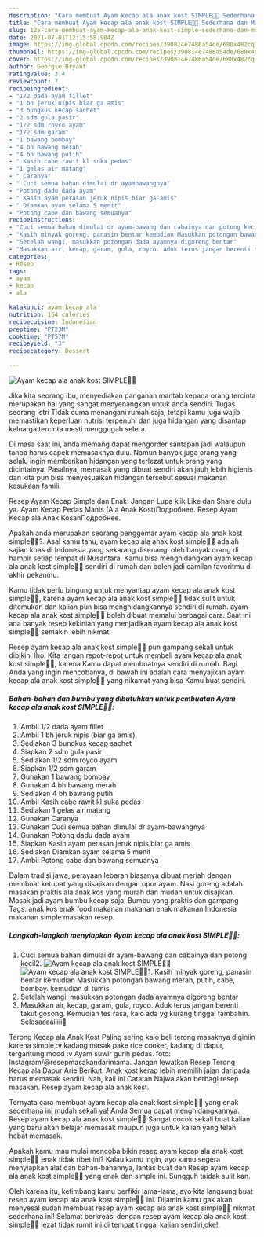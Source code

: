 ```yaml
---
description: "Cara membuat Ayam kecap ala anak kost SIMPLE👌🏼 Sederhana dan Mudah Dibuat"
title: "Cara membuat Ayam kecap ala anak kost SIMPLE👌🏼 Sederhana dan Mudah Dibuat"
slug: 125-cara-membuat-ayam-kecap-ala-anak-kost-simple-sederhana-dan-mudah-dibuat
date: 2021-07-01T12:15:58.904Z
image: https://img-global.cpcdn.com/recipes/390814e7486a54de/680x482cq70/ayam-kecap-ala-anak-kost-simple👌🏼-foto-resep-utama.jpg
thumbnail: https://img-global.cpcdn.com/recipes/390814e7486a54de/680x482cq70/ayam-kecap-ala-anak-kost-simple👌🏼-foto-resep-utama.jpg
cover: https://img-global.cpcdn.com/recipes/390814e7486a54de/680x482cq70/ayam-kecap-ala-anak-kost-simple👌🏼-foto-resep-utama.jpg
author: Georgie Bryant
ratingvalue: 3.4
reviewcount: 7
recipeingredient:
- "1/2 dada ayam fillet"
- "1 bh jeruk nipis biar ga amis"
- "3 bungkus kecap sachet"
- "2 sdm gula pasir"
- "1/2 sdm royco ayam"
- "1/2 sdm garam"
- "1 bawang bombay"
- "4 bh bawang merah"
- "4 bh bawang putih"
- " Kasih cabe rawit kl suka pedas"
- "1 gelas air matang"
- " Caranya"
- " Cuci semua bahan dimulai dr ayambawangnya"
- "Potong dadu dada ayam"
- " Kasih ayam perasan jeruk nipis biar ga amis"
- " Diamkan ayam selama 5 menit"
- "Potong cabe dan bawang semuanya"
recipeinstructions:
- "Cuci semua bahan dimulai dr ayam-bawang dan cabainya dan potong kecil2."
- "Kasih minyak goreng, panasin bentar kemudian Masukkan potongan bawang merah, putih, cabe, bombay. kemudian di tumis"
- "Setelah wangi, masukkan potongan dada ayamnya digoreng bentar"
- "Masukkan air, kecap, garam, gula, royco. Aduk terus jangan berenti takut gosong. Kemudian tes rasa, kalo ada yg kurang tinggal tambahin. Selesaaaaiiiii🥰"
categories:
- Resep
tags:
- ayam
- kecap
- ala

katakunci: ayam kecap ala 
nutrition: 164 calories
recipecuisine: Indonesian
preptime: "PT23M"
cooktime: "PT57M"
recipeyield: "3"
recipecategory: Dessert

---
```



![Ayam kecap ala anak kost SIMPLE👌🏼](https://img-global.cpcdn.com/recipes/390814e7486a54de/680x482cq70/ayam-kecap-ala-anak-kost-simple👌🏼-foto-resep-utama.jpg)

Jika kita seorang ibu, menyediakan panganan mantab kepada orang tercinta merupakan hal yang sangat menyenangkan untuk anda sendiri. Tugas seorang istri Tidak cuma menangani rumah saja, tetapi kamu juga wajib memastikan keperluan nutrisi terpenuhi dan juga hidangan yang disantap keluarga tercinta mesti menggugah selera.

Di masa  saat ini, anda memang dapat mengorder santapan jadi walaupun tanpa harus capek memasaknya dulu. Namun banyak juga orang yang selalu ingin memberikan hidangan yang terlezat untuk orang yang dicintainya. Pasalnya, memasak yang dibuat sendiri akan jauh lebih higienis dan kita pun bisa menyesuaikan hidangan tersebut sesuai makanan kesukaan famili. 

Resep Ayam Kecap Simple dan Enak: Jangan Lupa klik Like dan Share dulu ya. Ayam Kecap Pedas Manis (Ala Anak Kost)Подробнее. Resep Ayam Kecap ala Anak KosanПодробнее.

Apakah anda merupakan seorang penggemar ayam kecap ala anak kost simple👌🏼?. Asal kamu tahu, ayam kecap ala anak kost simple👌🏼 adalah sajian khas di Indonesia yang sekarang disenangi oleh banyak orang di hampir setiap tempat di Nusantara. Kamu bisa menghidangkan ayam kecap ala anak kost simple👌🏼 sendiri di rumah dan boleh jadi camilan favoritmu di akhir pekanmu.

Kamu tidak perlu bingung untuk menyantap ayam kecap ala anak kost simple👌🏼, karena ayam kecap ala anak kost simple👌🏼 tidak sulit untuk ditemukan dan kalian pun bisa menghidangkannya sendiri di rumah. ayam kecap ala anak kost simple👌🏼 boleh dibuat memalui berbagai cara. Saat ini ada banyak resep kekinian yang menjadikan ayam kecap ala anak kost simple👌🏼 semakin lebih nikmat.

Resep ayam kecap ala anak kost simple👌🏼 pun gampang sekali untuk dibikin, lho. Kita jangan repot-repot untuk membeli ayam kecap ala anak kost simple👌🏼, karena Kamu dapat membuatnya sendiri di rumah. Bagi Anda yang ingin mencobanya, di bawah ini adalah cara menyajikan ayam kecap ala anak kost simple👌🏼 yang nikamat yang bisa Kamu buat sendiri.

<!--inarticleads1-->

##### Bahan-bahan dan bumbu yang dibutuhkan untuk pembuatan Ayam kecap ala anak kost SIMPLE👌🏼:

1. Ambil 1/2 dada ayam fillet
1. Ambil 1 bh jeruk nipis (biar ga amis)
1. Sediakan 3 bungkus kecap sachet
1. Siapkan 2 sdm gula pasir
1. Sediakan 1/2 sdm royco ayam
1. Siapkan 1/2 sdm garam
1. Gunakan 1 bawang bombay
1. Gunakan 4 bh bawang merah
1. Sediakan 4 bh bawang putih
1. Ambil  Kasih cabe rawit kl suka pedas
1. Sediakan 1 gelas air matang
1. Gunakan  Caranya
1. Gunakan  Cuci semua bahan dimulai dr ayam-bawangnya
1. Gunakan Potong dadu dada ayam
1. Siapkan  Kasih ayam perasan jeruk nipis biar ga amis
1. Sediakan  Diamkan ayam selama 5 menit
1. Ambil Potong cabe dan bawang semuanya


Dalam tradisi jawa, perayaan lebaran biasanya dibuat meriah dengan membuat ketupat yang disajikan dengan opor ayam. Nasi goreng adalah masakan praktis ala anak kos yang murah dan mudah untuk disajikan. Masak jadi ayam bumbu kecap saja. Bumbu yang praktis dan gampang Tags: anak kos enak food makanan makanan enak makanan Indonesia makanan simple masakan resep. 

<!--inarticleads2-->

##### Langkah-langkah menyiapkan Ayam kecap ala anak kost SIMPLE👌🏼:

1. Cuci semua bahan dimulai dr ayam-bawang dan cabainya dan potong kecil2.
<img src="https://img-global.cpcdn.com/steps/646f240b3620c1c2/160x128cq70/ayam-kecap-ala-anak-kost-simple👌🏼-langkah-memasak-1-foto.jpg" alt="Ayam kecap ala anak kost SIMPLE👌🏼"><img src="https://img-global.cpcdn.com/steps/7e61b98cdd375abe/160x128cq70/ayam-kecap-ala-anak-kost-simple👌🏼-langkah-memasak-1-foto.jpg" alt="Ayam kecap ala anak kost SIMPLE👌🏼">1. Kasih minyak goreng, panasin bentar kemudian Masukkan potongan bawang merah, putih, cabe, bombay. kemudian di tumis
1. Setelah wangi, masukkan potongan dada ayamnya digoreng bentar
1. Masukkan air, kecap, garam, gula, royco. Aduk terus jangan berenti takut gosong. Kemudian tes rasa, kalo ada yg kurang tinggal tambahin. Selesaaaaiiiii🥰


Terong Kecap ala Anak Kost Paling sering kalo beli terong masaknya diginiin karena simple :v kadang masak pake rice cooker, kadang di dapur, tergantung mood :v Ayam suwir gurih pedas. foto: Instagram/@resepmasakandarimama. Jangan lewatkan Resep Terong Kecap ala Dapur Arie Berikut. Anak kost kerap lebih memilih jajan daripada harus memasak sendiri. Nah, kali ini Catatan Najwa akan berbagi resep masakan. Resep ayam kecap ala anak kost. 

Ternyata cara membuat ayam kecap ala anak kost simple👌🏼 yang enak sederhana ini mudah sekali ya! Anda Semua dapat menghidangkannya. Resep ayam kecap ala anak kost simple👌🏼 Sangat cocok sekali buat kalian yang baru akan belajar memasak maupun juga untuk kalian yang telah hebat memasak.

Apakah kamu mau mulai mencoba bikin resep ayam kecap ala anak kost simple👌🏼 enak tidak ribet ini? Kalau kamu ingin, ayo kamu segera menyiapkan alat dan bahan-bahannya, lantas buat deh Resep ayam kecap ala anak kost simple👌🏼 yang enak dan simple ini. Sungguh taidak sulit kan. 

Oleh karena itu, ketimbang kamu berfikir lama-lama, ayo kita langsung buat resep ayam kecap ala anak kost simple👌🏼 ini. Dijamin kamu gak akan menyesal sudah membuat resep ayam kecap ala anak kost simple👌🏼 nikmat sederhana ini! Selamat berkreasi dengan resep ayam kecap ala anak kost simple👌🏼 lezat tidak rumit ini di tempat tinggal kalian sendiri,oke!.

